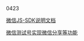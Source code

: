 0423

[微信JS-SDK说明文档](https://mp.weixin.qq.com/wiki?t=resource/res_main&id=mp1421141115)

[微信测试号实现微信分享等功能](https://www.cnblogs.com/gamedaybyday/p/6207830.html)